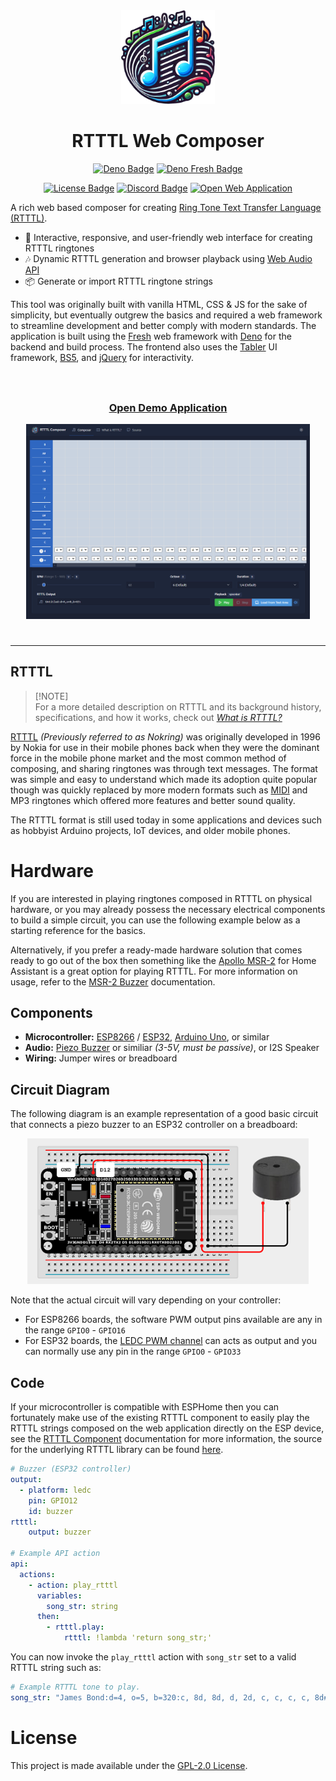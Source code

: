 <div align="center">
	<a href="https://rtttl.skully.tech" target="_blank">
		<img width="150" height="150" src="./static/images/logos/logo_400px.png" alt="RTTTL Web Composer Logo" />
	</a>
	<h1>RTTTL Web Composer</h1>
</div>

<p align="center">
	<a href="https://deno.com" target="_blank"><img alt="Deno Badge" src="https://img.shields.io/badge/Deno-js?style=flat&logo=deno&logoColor=white&color=black" /></a>
	<a href="https://fresh.deno.dev" target="_blank"><img alt="Deno Fresh Badge" src="https://img.shields.io/badge/Fresh-js?style=flat&logo=fresh&logoColor=yellow&color=black" /></a>
</p>
<p align="center">
	<a href="./LICENSE" alt="Project License"><img src="https://img.shields.io/github/license/ImSkully/rtttl-web-composer" alt="License Badge" /></a>
	<a href="https://skully.tech/discord" target="_blank"><img alt="Discord Badge" src="https://img.shields.io/badge/on_discord-chat?style=flat&logo=discord&logoColor=%235865f2&label=chat&color=%235865f2" /></a>
	<a href="https://rtttl.skully.tech" target="_blank"><img src="https://img.shields.io/static/v1?label=Demo&message=Preview&color=228be6" alt="Open Web Application" /></a>
</p>

A rich web based composer for creating [Ring Tone Text Transfer Language (RTTTL)][1].

- 📝 Interactive, responsive, and user-friendly web interface for creating RTTTL ringtones
- 🎶 Dynamic RTTTL generation and browser playback using [Web Audio API](https://developer.mozilla.org/en-US/docs/Web/API/Web_Audio_API)
- 📦 Generate or import RTTTL ringtone strings

This tool was originally built with vanilla HTML, CSS & JS for the sake of simplicity, but eventually outgrew the basics and required a web framework to streamline development and better comply with modern standards. The application is built using the [Fresh](https://fresh.deno.dev) web framework with [Deno](https://deno.com) for the backend and build process. The frontend also uses the [Tabler](https://github.com/tabler/tabler) UI framework, [BS5](https://github.com/twbs/bootstrap), and [jQuery](https://jquery.com) for interactivity.

<div align="center" style="padding: 25px;">
	<h3><a href="https://rtttl.skully.tech" target="_blank" title="Open RTTTL Web Composer">Open Demo Application</a></h3>
	<img width="800" src=".github/readme_preview.png" alt="RTTTL Web Composer Logo" />
</div>

---

## RTTTL
> [!NOTE]\
> For a more detailed description on RTTTL and its background history, specifications, and how it works, check out [*What is RTTTL?*](https://rtttl.skully.tech/rtttl_specification)

[RTTTL][1] *(Previously referred to as Nokring)* was originally developed in 1996 by Nokia for use in their mobile phones back when they were the dominant force in the mobile phone market and the most common method of composing, and sharing ringtones was through text messages. The format was simple and easy to understand which made its adoption quite popular though was quickly replaced by more modern formats such as [MIDI][2] and MP3 ringtones which offered more features and better sound quality.

The RTTTL format is still used today in some applications and devices such as hobbyist Arduino projects, IoT devices, and older mobile phones.

[1]: https://en.wikipedia.org/wiki/Ring_Tone_Text_Transfer_Language
[2]: https://en.wikipedia.org/wiki/MIDI

# Hardware
If you are interested in playing ringtones composed in RTTTL on physical hardware, or you may already possess the necessary electrical components to build a simple circuit, you can use the following example below as a starting reference for the basics.

Alternatively, if you prefer a ready-made hardware solution that comes ready to go out of the box then something like the [Apollo MSR-2](https://apolloautomation.com/products/msr-2) for Home Assistant is a great option for playing RTTTL. For more information on usage, refer to the [MSR-2 Buzzer](https://wiki.apolloautomation.com/products/msr2/examples/using-msr-2-buzzer/?h=rtt) documentation.

## Components
- **Microcontroller:** [ESP8266](https://amzn.to/4eaemqJ) / [ESP32](https://amzn.to/4eXCr5f), [Arduino Uno](https://amzn.to/4f6gAZw), or similar
- **Audio:** [Piezo Buzzer](https://amzn.to/3C9JfOM) or similiar *(3-5V, must be passive)*, or I2S Speaker
- **Wiring:** Jumper wires or breadboard

## Circuit Diagram
The following diagram is an example representation of a good basic circuit that connects a piezo buzzer to an ESP32 controller on a breadboard:

<p align="center">
	<img src="./.github/example_bradhboard_diagram.png" alt="ESP32 Buzzer Breadboard Diagram" width="450" />
</p>

Note that the actual circuit will vary depending on your controller:
- For ESP8266 boards, the software PWM output pins available are any in the range `GPIO0` - `GPIO16`
- For ESP32 boards, the [LEDC PWM channel](https://docs.espressif.com/projects/esp-idf/en/latest/esp32/api-reference/peripherals/ledc.html) can acts as output and you can normally use any pin in the range `GPIO0` - `GPIO33`

## Code
If your microcontroller is compatible with ESPHome then you can fortunately make use of the existing RTTTL component to easily play the RTTTL strings composed on the web application directly on the ESP device, see the [RTTTL Component](https://esphome.io/components/rtttl.html) documentation for more information, the source for the underlying RTTTL library can be found [here](https://esphome.io/api/rtttl_8h).

```yaml
# Buzzer (ESP32 controller)
output:
  - platform: ledc
    pin: GPIO12
    id: buzzer
rtttl:
    output: buzzer

# Example API action
api:
  actions:
    - action: play_rtttl
      variables:
        song_str: string
      then:
        - rtttl.play:
            rtttl: !lambda 'return song_str;'
```

You can now invoke the `play_rtttl` action with `song_str` set to a valid RTTTL string such as:
```yaml
# Example RTTTL tone to play.
song_str: "James Bond:d=4, o=5, b=320:c, 8d, 8d, d, 2d, c, c, c, c, 8d#, 8d#, 2d#, d, d, d, c, 8d, 8d, d, 2d, c, c, c, c, 8d#, 8d#, d#, 2d#, d, c#, c, c6, 1b., g, f, 1g."
```

# License
This project is made available under the [GPL-2.0 License](./LICENSE).